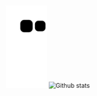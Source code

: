![snake gif](https://github.com/Zerdanes/Zerdanes/blob/output/github-contribution-grid-snake.svg)
![Github stats](https://github-readme-stats.vercel.app/api?username=yourGithubUsername)
